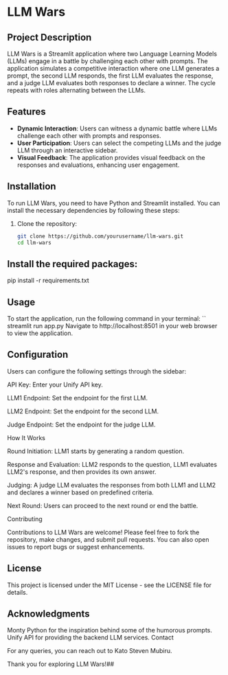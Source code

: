 # LLM Wars

## Project Description
LLM Wars is a Streamlit application where two Language Learning Models (LLMs) engage in a battle by challenging each other with prompts. The application simulates a competitive interaction where one LLM generates a prompt, the second LLM responds, the first LLM evaluates the response, and a judge LLM evaluates both responses to declare a winner. The cycle repeats with roles alternating between the LLMs.

## Features
- **Dynamic Interaction**: Users can witness a dynamic battle where LLMs challenge each other with prompts and responses.
- **User Participation**: Users can select the competing LLMs and the judge LLM through an interactive sidebar.
- **Visual Feedback**: The application provides visual feedback on the responses and evaluations, enhancing user engagement.

## Installation
To run LLM Wars, you need to have Python and Streamlit installed. You can install the necessary dependencies by following these steps:

1. Clone the repository:
   ```bash
   git clone https://github.com/yourusername/llm-wars.git
   cd llm-wars

## Install the required packages:
pip install -r requirements.txt

## Usage

To start the application, run the following command in your terminal:
`` streamlit run app.py
Navigate to http://localhost:8501 in your web browser to view the application.

## Configuration

Users can configure the following settings through the sidebar:

API Key: Enter your Unify API key.

LLM1 Endpoint: Set the endpoint for the first LLM.

LLM2 Endpoint: Set the endpoint for the second LLM.

Judge Endpoint: Set the endpoint for the judge LLM.

How It Works

Round Initiation: LLM1 starts by generating a random question.

Response and Evaluation: LLM2 responds to the question, LLM1 evaluates LLM2's response, and then provides its own answer.

Judging: A judge LLM evaluates the responses from both LLM1 and LLM2 and declares a winner based on predefined criteria.

Next Round: Users can proceed to the next round or end the battle.

Contributing

Contributions to LLM Wars are welcome! Please feel free to fork the repository, make changes, and submit pull requests. You can also open issues to report bugs or suggest enhancements.

## License

This project is licensed under the MIT License - see the LICENSE file for details.

## Acknowledgments

Monty Python for the inspiration behind some of the humorous prompts.
Unify API for providing the backend LLM services.
Contact

For any queries, you can reach out to Kato Steven Mubiru.

Thank you for exploring LLM Wars!##